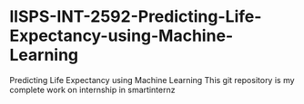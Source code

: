 # llSPS-INT-2592-Predicting-Life-Expectancy-using-Machine-Learning
Predicting Life Expectancy using Machine Learning
This git repository is my complete work on internship in smartinternz
